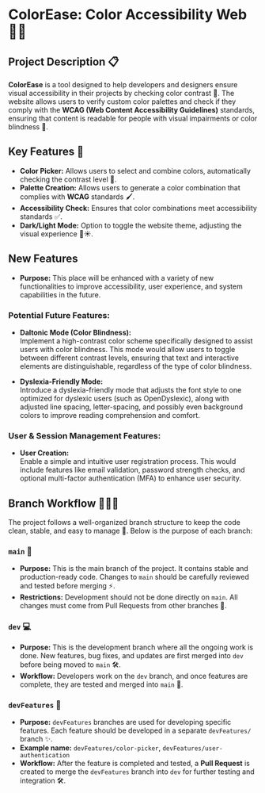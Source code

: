 # ColorEase: Color Accessibility Web 🌈✨

## Project Description 📋

**ColorEase** is a tool designed to help developers and designers ensure visual accessibility in their projects by checking color contrast 🎨. The website allows users to verify custom color palettes and check if they comply with the **WCAG (Web Content Accessibility Guidelines)** standards, ensuring that content is readable for people with visual impairments or color blindness 👀.

## Key Features 🔑

- **Color Picker:** Allows users to select and combine colors, automatically checking the contrast level 🎯.
- **Palette Creation:** Allows users to generate a color combination that complies with **WCAG** standards 🖌️.
- **Accessibility Check:** Ensures that color combinations meet accessibility standards ✅.
- **Dark/Light Mode:** Option to toggle the website theme, adjusting the visual experience 🌙☀️.

## New Features

- **Purpose:** This place will be enhanced with a variety of new functionalities to improve accessibility, user experience, and system capabilities in the future.

### Potential Future Features:

- **Daltonic Mode (Color Blindness):**  
  Implement a high-contrast color scheme specifically designed to assist users with color blindness. This mode would allow users to toggle between different contrast levels, ensuring that text and interactive elements are distinguishable, regardless of the type of color blindness.

- **Dyslexia-Friendly Mode:**  
  Introduce a dyslexia-friendly mode that adjusts the font style to one optimized for dyslexic users (such as OpenDyslexic), along with adjusted line spacing, letter-spacing, and possibly even background colors to improve reading comprehension and comfort.

### User & Session Management Features:

- **User Creation:**  
  Enable a simple and intuitive user registration process. This would include features like email validation, password strength checks, and optional multi-factor authentication (MFA) to enhance user security.

## Branch Workflow 🧑‍💻🔄

The project follows a well-organized branch structure to keep the code clean, stable, and easy to manage 🧹. Below is the purpose of each branch:

### `main` 🚀
- **Purpose:** This is the main branch of the project. It contains stable and production-ready code. Changes to `main` should be carefully reviewed and tested before merging ⚡.
- **Restrictions:** Development should not be done directly on `main`. All changes must come from Pull Requests from other branches 🔀.

### `dev` 💻
- **Purpose:** This is the development branch where all the ongoing work is done. New features, bug fixes, and updates are first merged into `dev` before being moved to `main` 🛠️.
- **Workflow:** Developers work on the `dev` branch, and once features are complete, they are tested and merged into `main` 🚀.

### `devFeatures` 🔧
- **Purpose:** `devFeatures` branches are used for developing specific features. Each feature should be developed in a separate `devFeatures/` branch ✨.
- **Example name:** `devFeatures/color-picker`, `devFeatures/user-authentication`
- **Workflow:** After the feature is completed and tested, a **Pull Request** is created to merge the `devFeatures` branch into `dev` for further testing and integration 🛠️.
